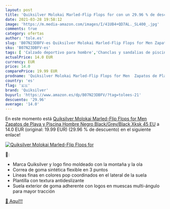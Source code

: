 ```yaml
---
layout: post
title: 'Quiksilver Molokai Marled-Flip Flops for con un 29.96 % de descuento'
date: 2021-03-28 19:58:12
image: 'https://m.media-amazon.com/images/I/41UB4+QD7AL._SL400_.jpg'
comments: true
category: ofertas
author: 'tole.es'
slug: 'B07N23DBFV-es Quiksilver Molokai Marled-Flip Flops for Men Zapatos de...'
sku: 'B07N23DBFV-es'
tags: [ 'Calzado deportivo para hombre','Chanclas y sandalias de piscina para hombre','Zapatillas y calzado deportivo para hombre','Zapatos','Zapatos para hombre','Zapatos y complementos','quiksilver','zapatos', ]
actualPrice: 14.0 EUR
currency: EUR
price: 14.0
comparePrice: 19.99 EUR
prodname: 'Quiksilver Molokai Marled-Flip Flops for Men  Zapatos de Playa y Piscina Hombre  Negro  Black/Grey/Black Xksk   45 EU'
country: 'es'
flag: '🇪🇸'
brand: 'Quiksilver'
buyurl: 'https://www.amazon.es/dp/B07N23DBFV/?tag=tolees-21'
descuento: '29.96'
average: '14.0'
---
```


En este momento está [Quiksilver Molokai Marled-Flip Flops for Men  Zapatos de Playa y Piscina Hombre  Negro  Black/Grey/Black Xksk   45 EU](https://www.amazon.es/dp/B07N23DBFV/?tag=tolees-21) a 14.0 EUR (original: 19.99 EUR) (29.96 %  de descuento) en el siguiente enlace!

[![Quiksilver Molokai Marled-Flip Flops for](https://m.media-amazon.com/images/I/41UB4+QD7AL._SL400_.jpg)](https://www.amazon.es/dp/B07N23DBFV/?tag=tolees-21)

🔎:

- Marca Quiksilver y logo fino moldeado con la montaña y la ola
- Correa de goma sintética flexible en 3 puntos
- Líneas finas en colores pop coordinados en el lateral de la suela
- Plantilla con textura antideslizante
- Suela exterior de goma adherente con logos en muescas multi-ángulo para mayor tracción

[🛒 Aquí!!!](https://www.amazon.es/dp/B07N23DBFV/?tag=tolees-21)
